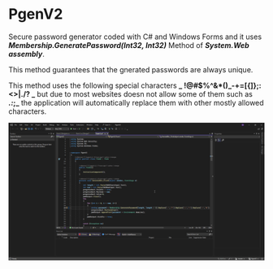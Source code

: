 # PgenV2

Secure password generator coded with C# and Windows Forms and it uses **_Membership.GeneratePassword(Int32, Int32)_** Method of **_System.Web assembly_**.

This method guarantees that the gnerated passwords are always unique.

This method uses the following special characters **_ !@#$%^&*()_-+=[{]};:<>|./? _** but due to most websites doesn not allow some of them such as **_.:_;_**  the application will automatically replace them with other mostly allowed characters.


![devenv_XtI2e7IW6M.gif](https://github.com/IT-Support-L2/PgenV2/blob/master/devenv_XtI2e7IW6M.gif)
